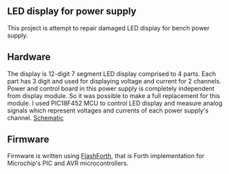 ## LED display for power supply
This project is attempt to repair damaged LED display for bench power supply.

## Hardware
The display is 12-digit 7 segment LED display comprised to 4 parts. Each part 
has 3 digit and used for displaying voltage and current for 2 channels. 
Power and control board in this power supply is completely independent from 
display module. So it was possible to make a full replacement for this module. 
I used PIC18F452 MCU to control LED display and measure analog signals which 
represent voltages and currents of each power supply's channel. 
[Schematic](https://github.com/ivvd/ps_panel/blob/master/hardware/ps_panel_schematic.pdf)

## Firmware
Firmware is written using [FlashForth](http://www.flashforth.com/), that is Forth 
implementation for Microchip's PIC and AVR microcontrollers.
